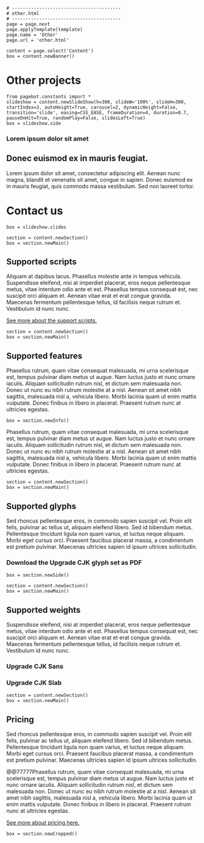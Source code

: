 ~~~
# ----------------------------------------
# other.html
# ----------------------------------------
page = page.next
page.applyTemplate(template)  
page.name = 'Other'
page.url = 'other.html'

content = page.select('Content')
box = content.newBanner()
~~~
# Other projects

~~~ 
from pagebot.constants import *
slideshow = content.newSlideShow(h=300, slideW='100%', slideH=300, startIndex=3, autoHeight=True, carousel=2, dynamicHeight=False, transition='slide', easing=CSS_EASE, frameDuration=4, duration=0.7, pauseOnHit=True, randomPlay=False, slidesLeft=True)
box = slideshow.side

~~~
### Lorem ipsum dolor sit amet

## Donec euismod ex in mauris feugiat.

Lorem ipsum dolor sit amet, consectetur adipiscing elit. Aenean nunc magna, blandit et venenatis sit amet, congue in sapien. Donec euismod ex in mauris feugiat, quis commodo massa vestibulum. Sed non laoreet tortor.  

# Contact us

~~~
box = slideshow.slides
~~~

~~~
section = content.newSection()
box = section.newMain()
~~~
## Supported scripts

Aliquam at dapibus lacus. Phasellus molestie ante in tempus vehicula. Suspendisse eleifend, nisi at imperdiet placerat, eros neque pellentesque metus, vitae interdum odio ante et est. Phasellus tempus consequat est, nec suscipit orci aliquam et. Aenean vitae erat et erat congue gravida. Maecenas fermentum pellentesque tellus, id facilisis neque rutrum et. Vestibulum id nunc nunc.

[See more about the support scripts.](scripts.html)

~~~
section = content.newSection()
box = section.newMain()
~~~
## Supported features

Phasellus rutrum, quam vitae consequat malesuada, mi urna scelerisque est, tempus pulvinar diam metus ut augue. Nam luctus justo et nunc ornare iaculis. Aliquam sollicitudin rutrum nisl, et dictum sem malesuada non. Donec ut nunc eu nibh rutrum molestie at a nisl. Aenean sit amet nibh sagittis, malesuada nisl a, vehicula libero. Morbi lacinia quam ut enim mattis vulputate. Donec finibus in libero in placerat. Praesent rutrum nunc at ultricies egestas.

~~~
box = section.newInfo()
~~~

Phasellus rutrum, quam vitae consequat malesuada, mi urna scelerisque est, tempus pulvinar diam metus ut augue. Nam luctus justo et nunc ornare iaculis. Aliquam sollicitudin rutrum nisl, et dictum sem malesuada non. Donec ut nunc eu nibh rutrum molestie at a nisl. Aenean sit amet nibh sagittis, malesuada nisl a, vehicula libero. Morbi lacinia quam ut enim mattis vulputate. Donec finibus in libero in placerat. Praesent rutrum nunc at ultricies egestas.

~~~
section = content.newSection()
box = section.newMain()
~~~
## Supported glyphs

Sed rhoncus pellentesque eros, in commodo sapien suscipit vel. Proin elit felis, pulvinar ac tellus ut, aliquam eleifend libero. Sed id bibendum metus. Pellentesque tincidunt ligula non quam varius, et luctus neque aliquam. Morbi eget cursus orci. Praesent faucibus placerat massa, a condimentum est pretium pulvinar. Maecenas ultricies sapien id ipsum ultrices sollicitudin. 

### Download the Upgrade CJK glyph set as PDF

~~~
box = section.newSide()
~~~

~~~
section = content.newSection()
box = section.newMain()
~~~
## Supported weights

Suspendisse eleifend, nisi at imperdiet placerat, eros neque pellentesque metus, vitae interdum odio ante et est. Phasellus tempus consequat est, nec suscipit orci aliquam et. Aenean vitae erat et erat congue gravida. Maecenas fermentum pellentesque tellus, id facilisis neque rutrum et. Vestibulum id nunc nunc.

### Upgrade CJK Sans

### Upgrade CJK Slab

~~~
section = content.newSection()
box = section.newMain()
~~~
## Pricing

Sed rhoncus pellentesque eros, in commodo sapien suscipit vel. Proin elit felis, pulvinar ac tellus ut, aliquam eleifend libero. Sed id bibendum metus. Pellentesque tincidunt ligula non quam varius, et luctus neque aliquam. Morbi eget cursus orci. Praesent faucibus placerat massa, a condimentum est pretium pulvinar. Maecenas ultricies sapien id ipsum ultrices sollicitudin. 

@@77777Phasellus rutrum, quam vitae consequat malesuada, mi urna scelerisque est, tempus pulvinar diam metus ut augue. Nam luctus justo et nunc ornare iaculis. Aliquam sollicitudin rutrum nisl, et dictum sem malesuada non. Donec ut nunc eu nibh rutrum molestie at a nisl. Aenean sit amet nibh sagittis, malesuada nisl a, vehicula libero. Morbi lacinia quam ut enim mattis vulputate. Donec finibus in libero in placerat. Praesent rutrum nunc at ultricies egestas.

[See more about pricing here.](pricing.html)

~~~
box = section.newCropped()
~~~

